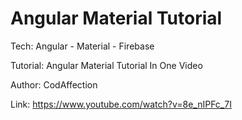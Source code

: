 # Angular Material Tutorial

Tech: Angular - Material - Firebase

Tutorial: Angular Material Tutorial In One Video

Author: CodAffection

Link: https://www.youtube.com/watch?v=8e_nIPFc_7I
